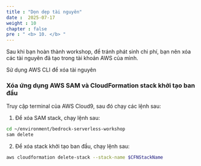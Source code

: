 ```yaml
---
title : "Dọn dẹp tài nguyên"
date :  2025-07-17
weight : 10
chapter : false
pre : " <b> 10. </b> "
---
```


Sau khi bạn hoàn thành workshop, để tránh phát sinh chi phí, bạn nên xóa các tài nguyên đã tạo trong tài khoản AWS của mình.

Sử dụng AWS CLI để xóa tài nguyên

### Xóa ứng dụng AWS SAM và CloudFormation stack khởi tạo ban đầu

Truy cập terminal của AWS Cloud9, sau đó chạy các lệnh sau:

1. Để xóa SAM stack, chạy lệnh sau:
```bash
cd ~/environment/bedrock-serverless-workshop
sam delete
```
2. Để xóa stack khởi tạo ban đầu, chạy lệnh sau:
```bash
aws cloudformation delete-stack --stack-name $CFNStackName
``` 